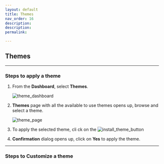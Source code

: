 ```yaml
---
layout: default
title: Themes
nav_order: 16
description: 
description: 
permalink: 

---
```


## Themes

---

### Steps to apply a theme

1. From the **Dashboard**, select **Themes**.

   ![theme_dashboard](../images/images/../themes/theme_dashboard.png)

2. **Themes** page with all the available to use themes opens up, browse and select a theme.

   ![theme_page](../images/images/../themes/theme_page.png)

3. To apply the selected theme, cli ck on the ![install_theme_button](../images/buttons/installtheme.png)
4. **Confirmation** dialog opens up, click on **Yes** to apply the theme.

---

### Steps to Customize a theme
